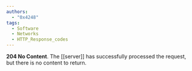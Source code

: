 ```yaml
---
authors: 
  - "0x4248"
tags:
  - Software
  - Networks
  - HTTP_Response_codes
---
```

**204 No Content**. The [[server]] has successfully processed the request, but there is no content to return.